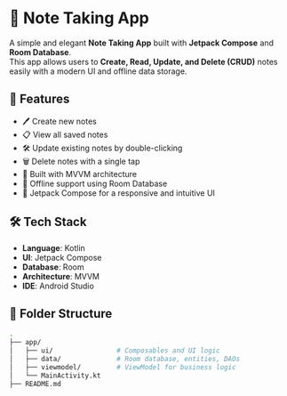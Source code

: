 # 📝 Note Taking App

A simple and elegant **Note Taking App** built with **Jetpack Compose** and **Room Database**.  
This app allows users to **Create, Read, Update, and Delete (CRUD)** notes easily with a modern UI and offline data storage.

## 🚀 Features

- 🖊️ Create new notes
- 📋 View all saved notes
- 🛠️ Update existing notes by double-clicking
- 🗑️ Delete notes with a single tap
- 🧠 Built with MVVM architecture
- 💾 Offline support using Room Database
- 🎨 Jetpack Compose for a responsive and intuitive UI

## 🛠 Tech Stack

- **Language**: Kotlin
- **UI**: Jetpack Compose
- **Database**: Room
- **Architecture**: MVVM
- **IDE**: Android Studio

## 📂 Folder Structure

```bash
.
├── app/
│   ├── ui/                # Composables and UI logic
│   ├── data/              # Room database, entities, DAOs
│   ├── viewmodel/         # ViewModel for business logic
│   └── MainActivity.kt
├── README.md
